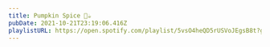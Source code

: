 ```yaml
---
title: Pumpkin Spice 🎃☕️
pubDate: 2021-10-21T23:19:06.416Z
playlistURL: https://open.spotify.com/playlist/5vsO4heQD5rUSVoJEgsB8t?go=1&sp_cid=f475fbd29105abc77dce86abdcb6c68b&nd=1&dlsi=7e794a6dbcc34f17
---
```


